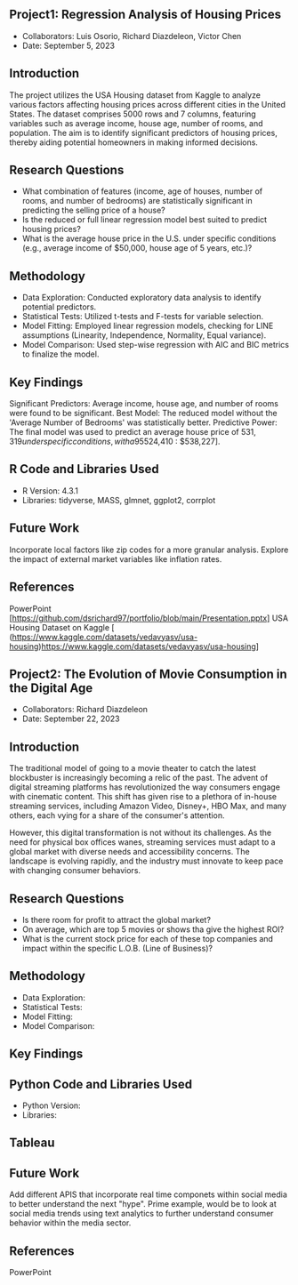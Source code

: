 ## Project1: Regression Analysis of Housing Prices
* Collaborators: Luis Osorio, Richard Diazdeleon, Victor Chen
* Date: September 5, 2023

## Introduction
The project utilizes the USA Housing dataset from Kaggle to analyze various factors affecting housing prices across different cities in the United States. The dataset comprises 5000 rows and 7 columns, featuring variables such as average income, house age, number of rooms, and population. The aim is to identify significant predictors of housing prices, thereby aiding potential homeowners in making informed decisions.

## Research Questions
* What combination of features (income, age of houses, number of rooms, and number of bedrooms) are statistically significant in predicting the selling price of a house?
* Is the reduced or full linear regression model best suited to predict housing prices?
* What is the average house price in the U.S. under specific conditions (e.g., average income of $50,000, house age of 5 years, etc.)?

## Methodology
* Data Exploration: Conducted exploratory data analysis to identify potential predictors.
* Statistical Tests: Utilized t-tests and F-tests for variable selection.
* Model Fitting: Employed linear regression models, checking for LINE assumptions (Linearity, Independence, Normality, Equal variance).
* Model Comparison: Used step-wise regression with AIC and BIC metrics to finalize the model.

## Key Findings
Significant Predictors: Average income, house age, and number of rooms were found to be significant.
Best Model: The reduced model without the 'Average Number of Bedrooms' was statistically better.
Predictive Power: The final model was used to predict an average house price of $531,319 under specific conditions, with a 95% confidence interval of [$524,410 : $538,227].

##  R Code and Libraries Used
* R Version: 4.3.1
* Libraries: tidyverse, MASS, glmnet, ggplot2, corrplot

## Future Work
Incorporate local factors like zip codes for a more granular analysis.
Explore the impact of external market variables like inflation rates.

## References
PowerPoint [https://github.com/dsrichard97/portfolio/blob/main/Presentation.pptx]
USA Housing Dataset on Kaggle [
(https://www.kaggle.com/datasets/vedavyasv/usa-housing)https://www.kaggle.com/datasets/vedavyasv/usa-housing]





## Project2: The Evolution of Movie Consumption in the Digital Age
* Collaborators: Richard Diazdeleon
* Date: September 22, 2023


## Introduction
The traditional model of going to a movie theater to catch the latest blockbuster is increasingly becoming a relic of the past. The advent of digital streaming platforms has revolutionized the way consumers engage with cinematic content. This shift has given rise to a plethora of in-house streaming services, including Amazon Video, Disney+, HBO Max, and many others, each vying for a share of the consumer's attention.

However, this digital transformation is not without its challenges. As the need for physical box offices wanes, streaming services must adapt to a global market with diverse needs and accessibility concerns. The landscape is evolving rapidly, and the industry must innovate to keep pace with changing consumer behaviors.

## Research Questions
* Is there room for profit to attract the global market? 
* On average, which are top 5 movies or shows tha give the highest ROI?
* What is the current stock price for each of these top companies and impact within the specific L.O.B. (Line of Business)?

## Methodology
* Data Exploration: 
* Statistical Tests: 
* Model Fitting: 
* Model Comparison: 

## Key Findings


##  Python Code and Libraries Used
* Python Version: 
* Libraries:

## Tableau 


## Future Work
Add different APIS that incorporate real time componets within social media to better understand the next "hype". Prime example, would be to look at social media trends using text analytics to further understand consumer behavior within the media sector.

## References
PowerPoint















